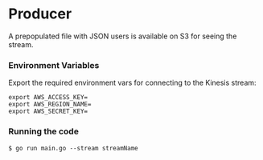 # Producer

A prepopulated file with JSON users is available on S3 for seeing the stream.

### Environment Variables

Export the required environment vars for connecting to the Kinesis stream:

```
export AWS_ACCESS_KEY=
export AWS_REGION_NAME=
export AWS_SECRET_KEY=
```

### Running the code

    $ go run main.go --stream streamName
